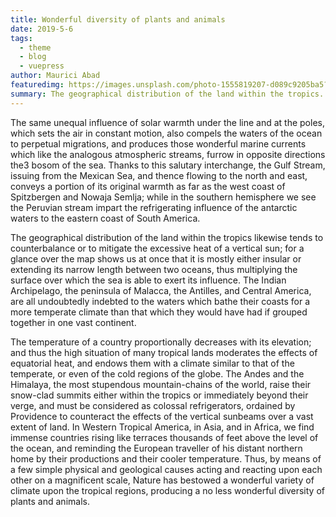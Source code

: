 ```yaml
---
title: Wonderful diversity of plants and animals
date: 2019-5-6
tags: 
  - theme
  - blog
  - vuepress
author: Maurici Abad
featuredimg: https://images.unsplash.com/photo-1555819207-d089c9205ba5?ixlib=rb-1.2.1&auto=format&fit=crop&w=1350&q=80
summary: The geographical distribution of the land within the tropics. 
---
```


The same unequal influence of solar warmth under the line and at the poles, which sets the air in constant motion, also compels the waters of the ocean to perpetual migrations, and produces those wonderful marine currents which like the analogous atmospheric streams, furrow in opposite directions the3 bosom of the sea. Thanks to this salutary interchange, the Gulf Stream, issuing from the Mexican Sea, and thence flowing to the north and east, conveys a portion of its original warmth as far as the west coast of Spitzbergen and Nowaja Semlja; while in the southern hemisphere we see the Peruvian stream impart the refrigerating influence of the antarctic waters to the eastern coast of South America.

The geographical distribution of the land within the tropics likewise tends to counterbalance or to mitigate the excessive heat of a vertical sun; for a glance over the map shows us at once that it is mostly either insular or extending its narrow length between two oceans, thus multiplying the surface over which the sea is able to exert its influence. The Indian Archipelago, the peninsula of Malacca, the Antilles, and Central America, are all undoubtedly indebted to the waters which bathe their coasts for a more temperate climate than that which they would have had if grouped together in one vast continent.

The temperature of a country proportionally decreases with its elevation; and thus the high situation of many tropical lands moderates the effects of equatorial heat, and endows them with a climate similar to that of the temperate, or even of the cold regions of the globe. The Andes and the Himalaya, the most stupendous mountain-chains of the world, raise their snow-clad summits either within the tropics or immediately beyond their verge, and must be considered as colossal refrigerators, ordained by Providence to counteract the effects of the vertical sunbeams over a vast extent of land. In Western Tropical America, in Asia, and in Africa, we find immense countries rising like terraces thousands of feet above the level of the ocean, and reminding the European traveller of his distant northern home by their productions and their cooler temperature. Thus, by means of a few simple physical and geological causes acting and reacting upon each other on a magnificent scale, Nature has bestowed a wonderful variety of climate upon the tropical regions, producing a no less wonderful diversity of plants and animals.
